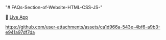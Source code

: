 "# FAQs-Section-of-Website-HTML-CSS-JS-" 

🔗 [Live App](https://noorfatima-developer.github.io/FAQs-Section-of-Website-HTML-CSS-JS-/)  

https://github.com/user-attachments/assets/ca1d966a-543e-4bf6-a9b3-e941a97df7da

